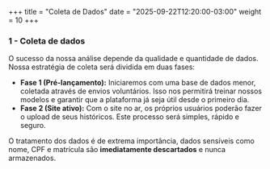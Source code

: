 +++
title = "Coleta de Dados"
date = "2025-09-22T12:20:00-03:00"
weight = 10 
+++

### 1 - Coleta de dados

O sucesso da nossa análise depende da qualidade e quantidade de dados. Nossa estratégia de coleta será dividida em duas fases:

- **Fase 1 (Pré-lançamento):** Iniciaremos com uma base de dados menor, coletada através de envios voluntários. Isso nos permitirá treinar nossos modelos e garantir que a plataforma já seja útil desde o primeiro dia.
- **Fase 2 (Site ativo):** Com o site no ar, os próprios usuários poderão fazer o upload de seus históricos. Este processo será simples, rápido e seguro.

O tratamento dos dados é de extrema importância, dados sensíveis como nome, CPF e matrícula são **imediatamente descartados** e nunca armazenados.
